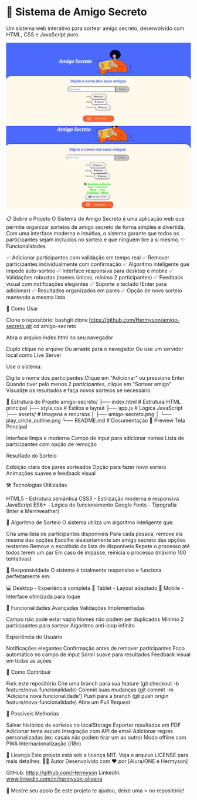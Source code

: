 # 🎁 Sistema de Amigo Secreto
Um sistema web interativo para sortear amigo secreto, desenvolvido com HTML, CSS e JavaScript puro.

![alt text](assets/adicionar.png)
![alt text](assets/sorteio.png)

📋 Sobre o Projeto
O Sistema de Amigo Secreto é uma aplicação web que permite organizar sorteios de amigo secreto de forma simples e divertida. Com uma interface moderna e intuitiva, o sistema garante que todos os participantes sejam incluídos no sorteio e que ninguém tire a si mesmo.
✨ Funcionalidades

✅ Adicionar participantes com validação em tempo real
✅ Remover participantes individualmente com confirmação
✅ Algoritmo inteligente que impede auto-sorteio
✅ Interface responsiva para desktop e mobile
✅ Validações robustas (nomes únicos, mínimo 2 participantes)
✅ Feedback visual com notificações elegantes
✅ Suporte a teclado (Enter para adicionar)
✅ Resultados organizados em pares
✅ Opção de novo sorteio mantendo a mesma lista

🚀 Como Usar

Clone o repositório:
bashgit clone https://github.com/Hermyson/amigo-secreto.git
cd amigo-secreto

Abra o arquivo index.html no seu navegador

Duplo clique no arquivo
Ou arraste para o navegador
Ou use um servidor local como Live Server


Use o sistema:

Digite o nome dos participantes
Clique em "Adicionar" ou pressione Enter
Quando tiver pelo menos 2 participantes, clique em "Sortear amigo"
Visualize os resultados e faça novos sorteios se necessário



📁 Estrutura do Projeto
amigo-secreto/
├── index.html          # Estrutura HTML principal
├── style.css           # Estilos e layout
├── app.js             # Lógica JavaScript
├── assets/            # Imagens e recursos
│   ├── amigo-secreto.png
│   └── play_circle_outline.png
└── README.md          # Documentação
🎨 Preview
Tela Principal

Interface limpa e moderna
Campo de input para adicionar nomes
Lista de participantes com opção de remoção

Resultado do Sorteio

Exibição clara dos pares sorteados
Opção para fazer novo sorteio
Animações suaves e feedback visual

🛠️ Tecnologias Utilizadas

HTML5 - Estrutura semântica
CSS3 - Estilização moderna e responsiva
JavaScript ES6+ - Lógica de funcionamento
Google Fonts - Tipografia (Inter e Merriweather)

🧠 Algoritmo de Sorteio
O sistema utiliza um algoritmo inteligente que:

Cria uma lista de participantes disponíveis
Para cada pessoa, remove ela mesma das opções
Escolhe aleatoriamente um amigo secreto das opções restantes
Remove o escolhido da lista de disponíveis
Repete o processo até todos terem um par
Em caso de impasse, reinicia o processo (máximo 100 tentativas)

📱 Responsividade
O sistema é totalmente responsivo e funciona perfeitamente em:

💻 Desktop - Experiência completa
📱 Tablet - Layout adaptado
📱 Mobile - Interface otimizada para toque

🔧 Funcionalidades Avançadas
Validações Implementadas

Campo não pode estar vazio
Nomes não podem ser duplicados
Mínimo 2 participantes para sortear
Algoritmo anti-loop infinito

Experiência do Usuário

Notificações elegantes
Confirmação antes de remover participantes
Foco automático no campo de input
Scroll suave para resultados
Feedback visual em todas as ações

🤝 Como Contribuir

Fork este repositório
Crie uma branch para sua feature (git checkout -b feature/nova-funcionalidade)
Commit suas mudanças (git commit -m 'Adiciona nova funcionalidade')
Push para a branch (git push origin feature/nova-funcionalidade)
Abra um Pull Request

📝 Possíveis Melhorias

 Salvar histórico de sorteios no localStorage
 Exportar resultados em PDF
 Adicionar tema escuro
 Integração com API de email
 Adicionar regras personalizadas (ex: casais não podem tirar um ao outro)
 Modo offline com PWA
 Internacionalização (i18n)

📄 Licença
Este projeto está sob a licença MIT. Veja o arquivo LICENSE para mais detalhes.
👨‍💻 Autor
Desenvolvido com ❤️ por [Alura/ONE e Hermyson]

GitHub: https://github.com/Hermyson
LinkedIn: www.linkedin.com/in/hermyson-oliveira

🌟 Mostre seu apoio
Se este projeto te ajudou, deixe uma ⭐ no repositório!